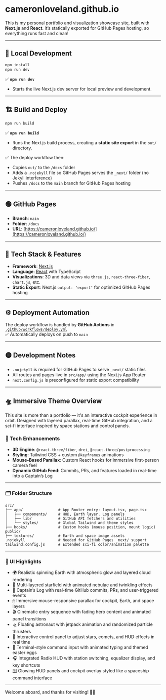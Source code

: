 # cameronloveland.github.io

This is my personal portfolio and visualization showcase site, built with **Next.js** and **React**. It’s statically exported for GitHub Pages hosting, so everything runs fast and clean!

---

## 🚀 Local Development

```bash
npm install
npm run dev
```

✅ **`npm run dev`**  
- Starts the live Next.js dev server for local preview and development.

---

## 🏗️ Build and Deploy

```bash
npm run build
```

✅ **`npm run build`**  
- Runs the Next.js build process, creating a **static site export** in the `out/` directory.

✅ The deploy workflow then:  
- Copies `out/` to the `/docs` folder  
- Adds a `.nojekyll` file so GitHub Pages serves the `_next/` folder (no Jekyll interference)  
- Pushes `/docs` to the `main` branch for GitHub Pages hosting

---

## 🟢 GitHub Pages

- **Branch**: `main`  
- **Folder**: `/docs`  
- **URL**: [https://cameronloveland.github.io/](https://cameronloveland.github.io/)

---

## 🧩 Tech Stack & Features

- **Framework**: [Next.js](https://nextjs.org/)  
- **Language**: [React](https://reactjs.org/) with TypeScript  
- **Visualizations**: 3D and data views via `three.js`, `react-three-fiber`, `Chart.js`, etc.  
- **Static Export**: Next.js `output: 'export'` for optimized GitHub Pages hosting

---

## ⚙️ Deployment Automation

The deploy workflow is handled by **GitHub Actions** in [`.github/workflows/deploy.yml`](.github/workflows/deploy.yml)  
✅ Automatically deploys on push to `main`

---

## 🟡 Development Notes

- `.nojekyll` is required for GitHub Pages to serve `_next/` static files  
- All routes and pages live in `src/app/` using the Next.js App Router  
- `next.config.js` is preconfigured for static export compatibility

---

## 🛸 Immersive Theme Overview

This site is more than a portfolio — it's an interactive cockpit experience in orbit. Designed with layered parallax, real-time GitHub integration, and a sci-fi interface inspired by space stations and control panels.

### 🧠 Tech Enhancements

- **3D Engine**: `@react-three/fiber`, `drei`, `@react-three/postprocessing`
- **Styling**: Tailwind CSS + custom `@keyframes` animations
- **Mouse-Based Parallax**: Custom React hooks for immersive first-person camera feel
- **Dynamic GitHub Feed**: Commits, PRs, and features loaded in real-time into a Captain’s Log

---

### 🗂 Folder Structure

```
src/
├── app/                # App Router entry: layout.tsx, page.tsx
│   ├── components/     # HUD, Earth layer, Log panels
│   ├── lib/            # GitHub API fetchers and utilities
│   └── styles/         # Global Tailwind and theme styles
├── hooks/              # Custom hooks (mouse position, mount logic)
public/
├── textures/           # Earth and space image assets
.nojekyll               # Needed for GitHub Pages _next/ support
tailwind.config.js      # Extended sci-fi color/animation palette
```

---

### 🌌 UI Highlights

- 🌍 Realistic spinning Earth with atmospheric glow and layered cloud rendering
- 🌠 Multi-layered starfield with animated nebulae and twinkling effects
- 📜 Captain’s Log with real-time GitHub commits, PRs, and user-triggered events
- 🖱 Immersive mouse-responsive parallax for cockpit, Earth, and space layers
- 🎬 Cinematic entry sequence with fading hero content and animated panel transitions
- 🛸 Floating astronaut with jetpack animation and randomized particle thrusters
- 🧪 Interactive control panel to adjust stars, comets, and HUD effects in real time
- 🧠 Terminal-style command input with animated typing and themed easter eggs
- 🎧 Integrated Radio HUD with station switching, equalizer display, and key shortcuts
- 🪟 Glowing HUD panels and cockpit overlay styled like a spaceship command interface

---

Welcome aboard, and thanks for visiting! 👨‍🚀

